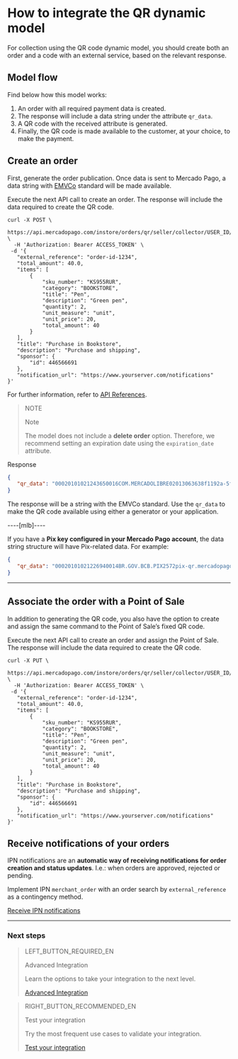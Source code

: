 # How to integrate the QR dynamic model

For collection using the QR code dynamic model, you should create both an order and a code with an external service, based on the relevant response.

## Model flow

Find below how this model works:

1. An order with all required payment data is created.
2. The response will include a data string under the attribute `qr_data`.
3. A QR code with the received attribute is generated.
4. Finally, the QR code is made available to the customer, at your choice, to make the payment.

## Create an order

First, generate the order publication. Once data is sent to Mercado Pago, a data string with [EMVCo](https://www.emvco.com/emv-technologies/qrcodes) standard will be made available.

Execute the next API call to create an order. The response will include the data required to create the QR code.

```curl
curl -X POST \
 https://api.mercadopago.com/instore/orders/qr/seller/collector/USER_ID/pos/EXTERNAL_POS_ID/qrs \
  -H 'Authorization: Bearer ACCESS_TOKEN' \
 -d '{
   "external_reference": "order-id-1234",
   "total_amount": 40.0,
   "items": [
       {
           "sku_number": "KS955RUR",
           "category": "BOOKSTORE",
           "title": "Pen",
           "description": "Green pen",
           "quantity": 2,
           "unit_measure": "unit",
           "unit_price": 20,
           "total_amount": 40
       }
   ],
   "title": "Purchase in Bookstore",
   "description": "Purchase and shipping",
   "sponsor": {
       "id": 446566691
   },
   "notification_url": "https://www.yourserver.com/notifications"
}'
```

For further information, refer to [API References](https://www.mercadopago[FAKER][URL][DOMAIN]/developers/en/reference/instore_orders_v2/_instore_qr_seller_collectors_user_id_stores_external_store_id_pos_external_pos_id_orders/put).

> NOTE
>
> Note
>
> The model does not include a **delete order** option. Therefore, we recommend setting an expiration date using the `expiration_date` attribute.

Response

```json
{
   "qr_data": "00020101021243650016COM.MERCADOLIBRE02013063638f1192a-5fd1-4180-a180-8bcae3556bc35204000053039865802BR5925IZABEL AAAA DE MELO6007BARUERI62070503***63040B6D"
}
```
The response will be a string with the EMVCo standard. Use the `qr_data` to make the QR code available using either a generator or your application.

----[mlb]----

If you have a **Pix key configured in your Mercado Pago account**, the data string structure will have Pix-related data. 
For example:

```json
{
   "qr_data": "00020101021226940014BR.GOV.BCB.PIX2572pix-qr.mercadopago.com/instore/o/v2/fdf9ece0-6137-4e1e-a49d-94f55ec9eee25204000053039865802BR5925FELIPE AAAAAA AAAAA 6009SAO PAULO62070503***6304B61D"
}
```

------------


## Associate the order with a Point of Sale

In addition to generating the QR code, you also have the option to create and assign the same command to the Point of Sale’s fixed QR code.

Execute the next API call to create an order and assign the Point of Sale. The response will include the data required to create the QR code.


```curl
curl -X PUT \
 https://api.mercadopago.com/instore/orders/qr/seller/collector/USER_ID/pos/EXTERNAL_POS_ID/qrs \
  -H 'Authorization: Bearer ACCESS_TOKEN' \
 -d '{
   "external_reference": "order-id-1234",
   "total_amount": 40.0,
   "items": [
       {
           "sku_number": "KS955RUR",
           "category": "BOOKSTORE",
           "title": "Pen",
           "description": "Green pen",
           "quantity": 2,
           "unit_measure": "unit",
           "unit_price": 20,
           "total_amount": 40
       }
   ],
   "title": "Purchase in Bookstore",
   "description": "Purchase and shipping",
   "sponsor": {
       "id": 446566691
   },
   "notification_url": "https://www.yourserver.com/notifications"
}'
```

## Receive notifications of your orders

IPN notifications are an **automatic way of receiving notifications for order creation and status updates**. I.e.: when orders are approved, rejected or pending.

Implement IPN `merchant_order` with an order search by `external_reference` as a contingency method.

[Receive IPN notifications](https://www.mercadopago[FAKER][URL][DOMAIN]/developers/en/guides/notifications/ipn)

---
### Next steps


> LEFT_BUTTON_REQUIRED_EN
>
> Advanced Integration
>
> Learn the options to take your integration to the next level.
>
> [Advanced Integration](https://www.mercadopago[FAKER][URL][DOMAIN]/developers/en/guides/in-person-payments/qr-code/advanced-integration)


> RIGHT_BUTTON_RECOMMENDED_EN
>
> Test your integration
>
> Try the most frequent use cases to validate your integration.
>
> [Test your integration](https://www.mercadopago[FAKER][URL][DOMAIN]/developers/en/guides/in-person-payments/qr-code/integration-test)
